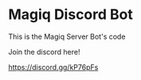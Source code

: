 Magiq Discord Bot
=================
This is the Magiq Server Bot's code

Join the discord here!

https://discord.gg/kP76pFs
